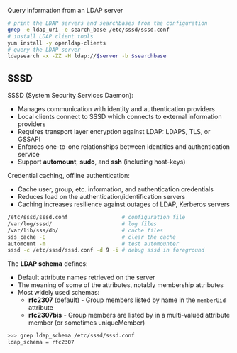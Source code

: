 
Query information from an LDAP server 

```bash
# print the LDAP servers and searchbases from the configuration
grep -e ldap_uri -e search_base /etc/sssd/sssd.conf
# install LDAP client tools
yum install -y openldap-clients
# query the LDAP server
ldapsearch -x -ZZ -H ldap://$server -b $searchbase
```

## SSSD 

SSSD (System Security Services Daemon):

* Manages communication with identity and authentication providers
* Local clients connect to SSSD which connects to external information providers 
* Requires transport layer encryption against LDAP: LDAPS, TLS, or GSSAPI
* Enforces one-to-one relationships between identities and authentication service
* Support **automount**, **sudo**, and **ssh** (including host-keys)

Credential caching, offline authentication:

* Cache user, group, etc. information, and authentication credentials
* Reduces load on the authentication/identification servers
* Caching increases resilience against outages of LDAP, Kerberos servers

```bash
/etc/sssd/sssd.conf                 # configuration file
/var/log/sssd/                      # log files
/var/lib/sss/db/                    # cache files
sss_cache -E                        # clear the cache
automount -m                        # test automounter
sssd -c /etc/sssd/sssd.conf -d 9 -i # debug sssd in foreground
```

The **LDAP schema** defines:

* Default attribute names retrieved on the server
* The meaning of some of the attributes, notably membership attributes
* Most widely used schemas:
  - **rfc2307** (default) - Group members listed by name in the `memberUid` attribute
  - **rfc2307bis** - Group members are listed by in a multi-valued attribute member (or sometimes uniqueMember) 

```bash
>>> grep ldap_schema /etc/sssd/sssd.conf
ldap_schema = rfc2307
```



